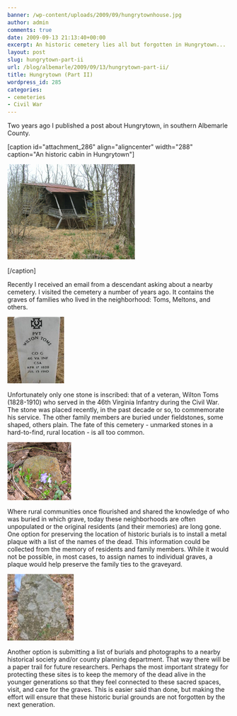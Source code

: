 ```yaml
---
banner: /wp-content/uploads/2009/09/hungrytownhouse.jpg
author: admin
comments: true
date: 2009-09-13 21:13:40+00:00
excerpt: An historic cemetery lies all but forgotten in Hungrytown...
layout: post
slug: hungrytown-part-ii
url: /blog/albemarle/2009/09/13/hungrytown-part-ii/
title: Hungrytown (Part II)
wordpress_id: 285
categories:
- cemeteries
- Civil War
---
```


Two years ago I published a post about Hungrytown, in southern Albemarle County.

[caption id="attachment_286" align="aligncenter" width="288" caption="An historic cabin in Hungrytown"]

![An historic cabin in Hungrytown](/wp-content/uploads/2009/09/hungrytownhouse.jpg)

[/caption]

Recently I received an email from a descendant asking about a nearby cemetery. I visited the cemetery a number of years ago. It contains the graves of families who lived in the neighborhood: Toms, Meltons, and others. 

![](/wp-content/uploads/2009/09/hungrytowncem4-128x150.jpg)

Unfortunately only one stone is inscribed: that of a veteran, Wilton Toms (1828-1910) who served in the 46th Virginia Infantry during the Civil War. The stone was placed recently, in the past decade or so, to commemorate his service. The other family members are buried under fieldstones, some shaped, others plain. The fate of this cemetery - unmarked stones in a hard-to-find, rural location - is all too common. 

![](/wp-content/uploads/2009/09/hungrytowncem3.jpg)

Where rural communities once flourished and shared the knowledge of who was buried in which grave, today these neighborhoods are often unpopulated or the original residents (and their memories) are long gone. One option for preserving the location of historic burials is to install a metal plaque with a list of the names of the dead. This information could be collected from the memory of residents and family members. While it would not be possible, in most cases, to assign names to individual graves, a plaque would help preserve the family ties to the graveyard. 

![](/wp-content/uploads/2009/09/hungrytowncem1-150x150.jpg)

Another option is submitting a list of burials and photographs to a nearby historical society and/or county planning department. That way there will be a paper trail for future researchers. Perhaps the most important strategy for protecting these sites is to keep the memory of the dead alive in the younger generations so that they feel connected to these sacred spaces, visit, and care for the graves. This is easier said than done, but making the effort will ensure that these historic burial grounds are not forgotten by the next generation.
